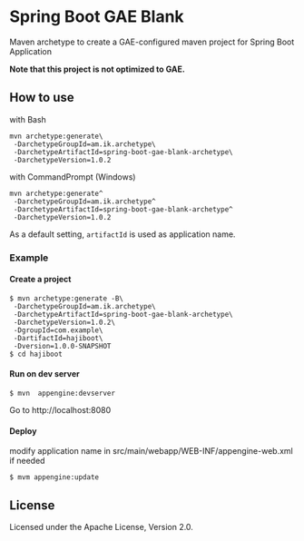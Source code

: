 # Spring Boot GAE Blank

Maven archetype to create a GAE-configured maven project for Spring Boot Application

**Note that this project is not optimized to GAE.**

## How to use

with Bash

    mvn archetype:generate\
     -DarchetypeGroupId=am.ik.archetype\
     -DarchetypeArtifactId=spring-boot-gae-blank-archetype\
     -DarchetypeVersion=1.0.2

with CommandPrompt (Windows)

    mvn archetype:generate^
     -DarchetypeGroupId=am.ik.archetype^
     -DarchetypeArtifactId=spring-boot-gae-blank-archetype^
     -DarchetypeVersion=1.0.2

As a default setting, `artifactId` is used as application name.

### Example

#### Create a project

```
$ mvn archetype:generate -B\
 -DarchetypeGroupId=am.ik.archetype\
 -DarchetypeArtifactId=spring-boot-gae-blank-archetype\
 -DarchetypeVersion=1.0.2\
 -DgroupId=com.example\
 -DartifactId=hajiboot\
 -Dversion=1.0.0-SNAPSHOT
$ cd hajiboot
```

#### Run on dev server

    $ mvn  appengine:devserver

Go to http://localhost:8080

#### Deploy

modify application name in src/main/webapp/WEB-INF/appengine-web.xml if needed

    $ mvm appengine:update

## License

Licensed under the Apache License, Version 2.0.
